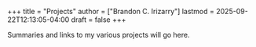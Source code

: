 +++
title = "Projects"
author = ["Brandon C. Irizarry"]
lastmod = 2025-09-22T12:13:05-04:00
draft = false
+++

Summaries and links to my various projects will go here.
